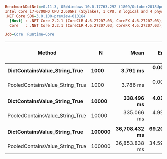 ``` ini

BenchmarkDotNet=v0.11.3, OS=Windows 10.0.17763.292 (1809/October2018Update/Redstone5)
Intel Core i7-6700HQ CPU 2.60GHz (Skylake), 1 CPU, 8 logical and 4 physical cores
.NET Core SDK=3.0.100-preview-010184
  [Host] : .NET Core 2.2.1 (CoreCLR 4.6.27207.03, CoreFX 4.6.27207.03), 64bit RyuJIT
  Core   : .NET Core 2.2.1 (CoreCLR 4.6.27207.03, CoreFX 4.6.27207.03), 64bit RyuJIT

Job=Core  Runtime=Core  

```
|                          Method |      N |          Mean |      Error |     StdDev | Ratio | Gen 0/1k Op | Gen 1/1k Op | Gen 2/1k Op | Allocated Memory/Op |
|-------------------------------- |------- |--------------:|-----------:|-----------:|------:|------------:|------------:|------------:|--------------------:|
|   **DictContainsValue_String_True** |   **1000** |      **3.791 ms** |  **0.0074 ms** |  **0.0066 ms** |  **1.00** |           **-** |           **-** |           **-** |                   **-** |
| PooledContainsValue_String_True |   1000 |      3.786 ms |  0.0085 ms |  0.0079 ms |  1.00 |           - |           - |           - |                   - |
|                                 |        |               |            |            |       |             |             |             |                     |
|   **DictContainsValue_String_True** |  **10000** |    **338.496 ms** |  **4.0169 ms** |  **3.7574 ms** |  **1.00** |           **-** |           **-** |           **-** |                   **-** |
| PooledContainsValue_String_True |  10000 |    335.066 ms |  4.9963 ms |  4.6735 ms |  0.99 |           - |           - |           - |                   - |
|                                 |        |               |            |            |       |             |             |             |                     |
|   **DictContainsValue_String_True** | **100000** | **36,708.432 ms** | **69.2058 ms** | **54.0313 ms** |  **1.00** |           **-** |           **-** |           **-** |                   **-** |
| PooledContainsValue_String_True | 100000 | 36,853.838 ms | 34.5931 ms | 28.8868 ms |  1.00 |           - |           - |           - |                   - |

